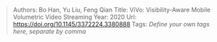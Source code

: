 > Authors: Bo Han, Yu Liu, Feng Qian
> Title: ViVo: Visibility-Aware Mobile Volumetric Video Streaming
> Year: 2020
> Url: https://doi.org/10.1145/3372224.3380888
> Tags: *Define your own tags here, separate by comma*